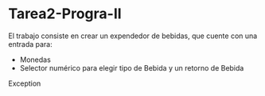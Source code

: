 # Tarea2-Progra-II

El trabajo consiste en crear un expendedor de bebidas, que cuente con una entrada para:
- Monedas
- Selector numérico para elegir tipo de Bebida y un retorno de Bebida

Exception
